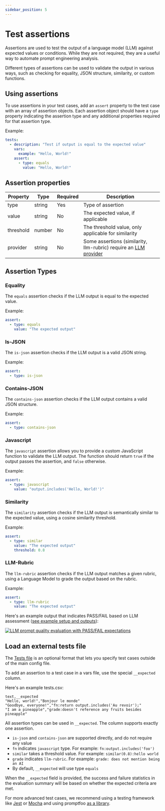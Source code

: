 ```yaml
---
sidebar_position: 5
---
```


# Test assertions

Assertions are used to test the output of a language model (LLM) against expected values or conditions. While they are not required, they are a useful way to automate prompt engineering analysis.

Different types of assertions can be used to validate the output in various ways, such as checking for equality, JSON structure, similarity, or custom functions.

## Using assertions

To use assertions in your test cases, add an `assert` property to the test case with an array of assertion objects. Each assertion object should have a `type` property indicating the assertion type and any additional properties required for that assertion type.

Example:

```yaml
tests:
  - description: "Test if output is equal to the expected value"
    vars:
      example: "Hello, World!"
    assert:
      - type: equals
        value: "Hello, World!"
```

## Assertion properties

| Property  | Type   | Required | Description                                                                                       |
| --------- | ------ | -------- | ------------------------------------------------------------------------------------------------- |
| type      | string | Yes      | Type of assertion                                                                                 |
| value     | string | No       | The expected value, if applicable                                                                 |
| threshold | number | No       | The threshold value, only applicable for similarity                                               |
| provider  | string | No       | Some assertions (similarity, llm-rubric) require an [LLM provider](/docs/configuration/providers) |

## Assertion Types

### Equality

The `equals` assertion checks if the LLM output is equal to the expected value.

Example:

```yaml
assert:
  - type: equals
    value: "The expected output"
```

### Is-JSON

The `is-json` assertion checks if the LLM output is a valid JSON string.

Example:

```yaml
assert:
  - type: is-json
```

### Contains-JSON

The `contains-json` assertion checks if the LLM output contains a valid JSON structure.

Example:

```yaml
assert:
  - type: contains-json
```

### Javascript

The `javascript` assertion allows you to provide a custom JavaScript function to validate the LLM output. The function should return `true` if the output passes the assertion, and `false` otherwise.

Example:

```yaml
assert:
  - type: javascript
    value: "output.includes('Hello, World!')"
```

### Similarity

The `similarity` assertion checks if the LLM output is semantically similar to the expected value, using a cosine similarity threshold.

Example:

```yaml
assert:
  - type: similar
    value: "The expected output"
    threshold: 0.8
```

### LLM-Rubric

The `llm-rubric` assertion checks if the LLM output matches a given rubric, using a Language Model to grade the output based on the rubric.

Example:

```yaml
assert:
  - type: llm-rubric
    value: "The expected output"
```

Here's an example output that indicates PASS/FAIL based on LLM assessment ([see example setup and outputs](https://github.com/typpo/promptfoo/tree/main/examples/self-grading)):

[![LLM prompt quality evaluation with PASS/FAIL expectations](https://user-images.githubusercontent.com/310310/236690475-b05205e8-483e-4a6d-bb84-41c2b06a1247.png)](https://user-images.githubusercontent.com/310310/236690475-b05205e8-483e-4a6d-bb84-41c2b06a1247.png)

## Load an external tests file

The [Tests file](/docs/configuration/parameters#tests-file) is an optional format that lets you specify test cases outside of the main config file.

To add an assertion to a test case in a vars file, use the special `__expected` column.

Here's an example tests.csv:

```
text,__expected
"Hello, world!","Bonjour le monde"
"Goodbye, everyone!","fn:return output.includes('Au revoir');"
"I am a pineapple","grade:doesn't reference any fruits besides pineapple"
```

All assertion types can be used in `__expected`. The column supports exactly one assertion.

- `is-json` and `contains-json` are supported directly, and do not require any value
- `fn` indicates `javascript` type. For example: `fn:output.includes('foo')`
- `similar` takes a threshold value. For example: `similar(0.8):hello world`
- `grade` indicates `llm-rubric`. For example: `grade: does not mention being an AI`
- By default, `__expected` will use type `equals`

When the `__expected` field is provided, the success and failure statistics in the evaluation summary will be based on whether the expected criteria are met.

For more advanced test cases, we recommend using a testing framework like [Jest](/docs/integrations/jest) or [Mocha](/docs/integrations/mocha-chai) and using promptfoo [as a library](/docs/node-package).
